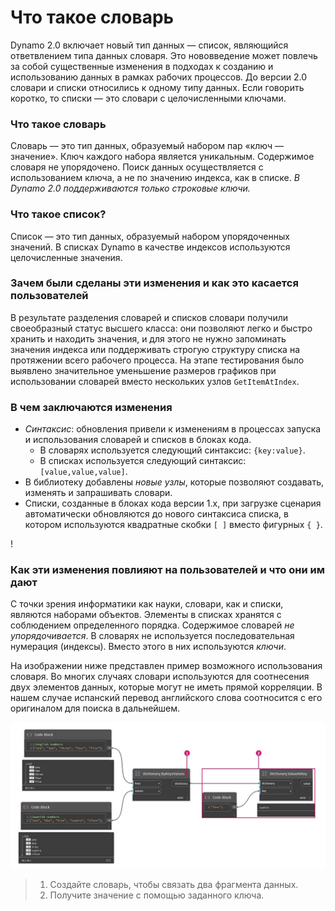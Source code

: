 # Что такое словарь

Dynamo 2.0 включает новый тип данных — список, являющийся ответвлением типа данных словаря. Это нововведение может повлечь за собой существенные изменения в подходах к созданию и использованию данных в рамках рабочих процессов. До версии 2.0 словари и списки относились к одному типу данных. Если говорить коротко, то списки — это словари с целочисленными ключами.

### **Что такое словарь**

Словарь — это тип данных, образуемый набором пар «ключ — значение». Ключ каждого набора является уникальным. Содержимое словаря не упорядочено. Поиск данных осуществляется с использованием ключа, а не по значению индекса, как в списке. _В Dynamo 2.0 поддерживаются только строковые ключи._

### **Что такое список?**

Список — это тип данных, образуемый набором упорядоченных значений. В списках Dynamo в качестве индексов используются целочисленные значения.

### **Зачем были сделаны эти изменения и как это касается пользователей**

В результате разделения словарей и списков словари получили своеобразный статус высшего класса: они позволяют легко и быстро хранить и находить значения, и для этого не нужно запоминать значения индекса или поддерживать строгую структуру списка на протяжении всего рабочего процесса. На этапе тестирования было выявлено значительное уменьшение размеров графиков при использовании словарей вместо нескольких узлов `GetItemAtIndex`.

### **В чем заключаются изменения**

* _Синтаксис_: обновления привели к изменениям в процессах запуска и использования словарей и списков в блоках кода.
  * В словарях используется следующий синтаксис: `{key:value}`.
  * В списках используется следующий синтаксис: `[value,value,value]`.
* В библиотеку добавлены _новые узлы_, которые позволяют создавать, изменять и запрашивать словари.
*   Списки, созданные в блоках кода версии 1.x, при загрузке сценария автоматически обновляются до нового синтаксиса списка, в котором используются квадратные скобки `[ ]` вместо фигурных `{ }`.



\![](<../images/5-5/1/what is a dictionary - what are the changes (1) (1) (1).jpg>)



### **Как эти изменения повлияют на пользователей и что они им дают**

С точки зрения информатики как науки, словари, как и списки, являются наборами объектов. Элементы в списках хранятся с соблюдением определенного порядка. Содержимое словарей _не упорядочивается_. В словарях не используется последовательная нумерация (индексы). Вместо этого в них используются _ключи_.

На изображении ниже представлен пример возможного использования словаря. Во многих случаях словари используются для соотнесения двух элементов данных, которые могут не иметь прямой корреляции. В нашем случае испанский перевод английского слова соотносится с его оригиналом для поиска в дальнейшем.

![](../images/5-5/1/whatisadictionary-whatwouldyouusethesefor.jpg)

> 1. Создайте словарь, чтобы связать два фрагмента данных.
> 2. Получите значение с помощью заданного ключа.
